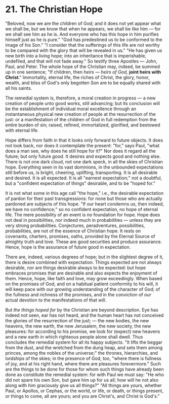 # 21. The Christian Hope

"Beloved, now we are the children of God; and it does not yet appear what we shall be, but we know that when he appears, we shall be like him — for we shall see him as he is. And everyone who has this hope in him purifies himself just as he is pure." "God has predestined us to be conformed to the image of his Son." "I consider that the sufferings of this life are not worthy to be compared with the glory that will be revealed in us." "He has given us new birth into a living hope; into an inheritance that is imperishable, undefiled, and that will not fade away." So testify three Apostles — John, Paul, and Peter. The whole hope of the Christian may, indeed, be summed up in one sentence; "If children, then *heirs — heirs of God,* **joint heirs with Christ**." Immortality, eternal life, the riches of Christ, the glory, honor, wealth, and bliss of God's only begotten Son are to be equally shared with all his saints. 

The remedial system is, therefore, a moral creation in progress — a new creation of people unto good works, still advancing; but its conclusion will be the establishment of individual moral excellence through an instantaneous physical new creation of people at the resurrection of the just: or a manifestation of the children of God in full redemption from the entire burden of sin; raised, refined, immortalized, glorified, and bestowed with eternal life. 

Hope differs from faith in that it looks only forward to future objects. It does not look back, nor does it contemplate the present: "for," says Paul, "what does a man see, why does he still hope for it?" Nor does it regard all the future; but only future *good.* It desires and expects good and nothing else. There is not one dark cloud, not one dark speck, in all the skies of Christian hope. Everything seen in its vast dominions, in the unbounded expectations still before us, is bright, cheering, uplifting, transporting. It is all desirable and desired. It is all expected. It is all "earnest expectation;" not a doubtful, but a "confident expectation of things" desirable, and to be "hoped for." 

It is not what some in this age call "the hope," i.e., the desirable expectation of pardon for their past transgressions: for none but those who are actually pardoned are subjects of this hope. "If our heart condemns us, then indeed, we have no confidence;" so no confident expectation, no hope of eternal life. The mere possibility of an event is no foundation for hope. Hope does not deal in possibilities, nor indeed much in probabilities — unless they are very strong probabilities. Conjectures, peradventures, possibilities, probabilities, are not of the essence of Christian hope. It rests on covenants, charters, promises, oaths, provided by the Eternal Source of almighty truth and love. These are good securities and produce assurance. Hence, hope is the assurance of future good in expectation.  

There are, indeed, various degrees of hope; but in the slightest degree of it, there is desire combined with expectation. Things expected are not always desirable, nor are things desirable always to be expected: but hope embraces promises that are desirable and also expects the enjoyment of them. Hence, hope, like faith and love, may grow exceedingly. When based on the promises of God, and on a habitual patient conformity to his will, it will keep pace with our growing understanding of the character of God; of the fullness and richness of the promises, and in the conviction of our actual devotion to the manifestations of that will. 

But *the things hoped for* by the Christian are beyond description. Eye has indeed not seen, ear has not heard, and the human heart has not conceived the glories of the resurrection of the just; — the new bodies, the new heavens, the new earth, the new Jerusalem, the new society, the new pleasures: for according to his promise, we look for (expect) new heavens and a new earth in which righteous people alone shall dwell. Thus concludes the remedial system for all its happy subjects. "It lifts the beggar from the dust, and the wretched from the dung heap, and sets them among princes, among the nobles of the universe;" the thrones, hierarchies, and lordships of the skies; in the presence of God, too, "where there is fullness of joy, and at his right hand, where there are pleasures forevermore." Such are the things to be done for those for whom such things have already been done as constitute the remedial system: for with Paul we must say: "He who did not spare his own Son, but gave him up for us all; how will he not also along with him graciously give us all things?" "All things are yours, whether Paul, or Apollos, or Cephas, or the world, or life, or death, or things present, or things to come, all are yours; and you are Christ's, and Christ is God's."